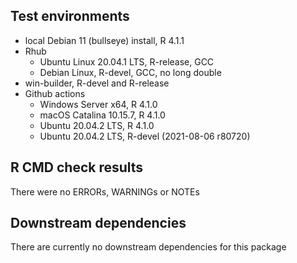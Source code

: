 ## Test environments
* local Debian 11 (bullseye) install, R 4.1.1
* Rhub
  - Ubuntu Linux 20.04.1 LTS, R-release, GCC
  - Debian Linux, R-devel, GCC, no long double
* win-builder, R-devel and R-release
* Github actions
  - Windows Server x64, R 4.1.0
  - macOS Catalina 10.15.7, R 4.1.0
  - Ubuntu 20.04.2 LTS, R 4.1.0
  - Ubuntu 20.04.2 LTS, R-devel (2021-08-06 r80720)

## R CMD check results
There were no ERRORs, WARNINGs or NOTEs

## Downstream dependencies
There are currently no downstream dependencies for this package
